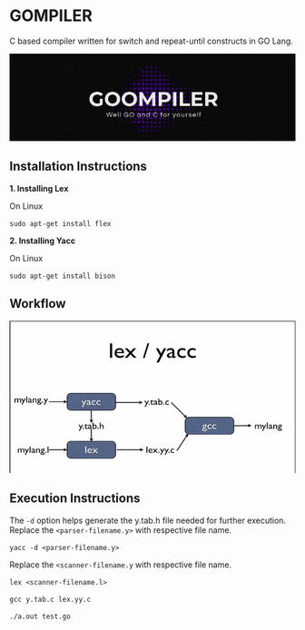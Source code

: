 # GOMPILER
C based compiler written for switch and repeat-until constructs in GO Lang.

![alt text](https://github.com/tanishqvyas/GOmpiler/blob/master/README/logobanner.jpeg)


## Installation Instructions

**1. Installing Lex**

On Linux
```
sudo apt-get install flex
```

**2. Installing Yacc**

On Linux
```
sudo apt-get install bison
```

## Workflow

![alt text](https://github.com/tanishqvyas/GOmpiler/blob/master/README/workflow.jpeg)

## Execution Instructions

The ```-d``` option helps generate the y.tab.h file needed for further execution. Replace the ```<parser-filename.y>``` with respective file name.

```
yacc -d <parser-filename.y>
```
Replace the ```<scanner-filename.y``` with respective file name.
```
lex <scanner-filename.l>
```

```
gcc y.tab.c lex.yy.c
```

```
./a.out test.go
```